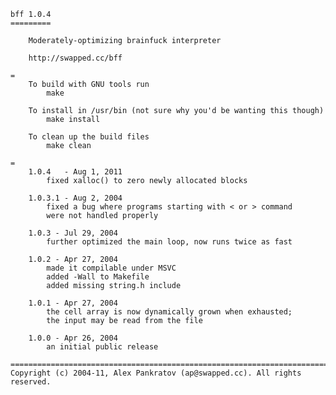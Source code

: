     bff 1.0.4
    =========
    
    	Moderately-optimizing brainfuck interpreter
    
    	http://swapped.cc/bff
    
    =
    	To build with GNU tools run
    		make
    
    	To install in /usr/bin (not sure why you'd be wanting this though)
    		make install
    
    	To clean up the build files
    		make clean
    
    =
    	1.0.4   - Aug 1, 2011
    		fixed xalloc() to zero newly allocated blocks
    
    	1.0.3.1 - Aug 2, 2004
    		fixed a bug where programs starting with < or > command
    		were not handled properly
    	
    	1.0.3 - Jul 29, 2004
    		further optimized the main loop, now runs twice as fast
    		
    	1.0.2 - Apr 27, 2004
    		made it compilable under MSVC
    		added -Wall to Makefile
    		added missing string.h include
    		
    	1.0.1 - Apr 27, 2004
    		the cell array is now dynamically grown when exhausted;
    		the input may be read from the file
    
    	1.0.0 - Apr 26, 2004
    		an initial public release
    
    ==========================================================================
    Copyright (c) 2004-11, Alex Pankratov (ap@swapped.cc). All rights reserved.
    
